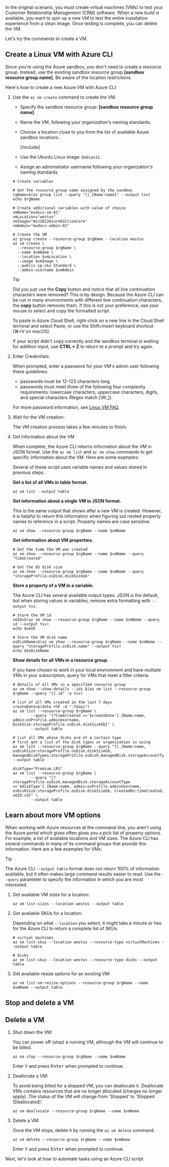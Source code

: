 <!-- markdownlint-disable MD041 -->

In the original scenario, you must create virtual machines (VMs) to test your Customer Relationship Management (CRM) software. When a new build is available, you want to spin up a new VM to test the entire installation experience from a clean image. Once testing is complete, you can delete the VM.

Let's try the commands to create a VM.

## Create a Linux VM with Azure CLI

Since you're using the Azure sandbox, you don't need to create a resource group. Instead, use the
existing sandbox resource group **<rgn>[sandbox resource group name]</rgn>**. Be aware of the
location restrictions.

Here's how to create a new Azure VM with Azure CLI:

1. Use the `az vm create` command to create the VM.
   - Specify the sandbox resource group: **<rgn>[sandbox resource group name]</rgn>**.
   - Name the VM, following your organization's naming standards.
   - Choose a location close to you from the list of available Azure sandbox locations.

     [!include[](../../../includes/azure-sandbox-regions-note.md)]

   - Use the Ubuntu Linux image: `Debian11`.
   - Assign an administrator username following your organization's naming standards

   ```azurecli
   # Create variables

   # Get the resource group name assigned by the sandbox
   rgName=$(az group list --query "[].{Name:name}" --output tsv)
   echo $rgName

   # Create additional variables with value of choice
   vmName="msdocs-vm-01"
   vmLocation="westus"
   vmImage="Win2022AzureEditionCore"
   vmAdmin="msdocs-admin-01"
  
   # Create the VM
   az group create --resource-group $rgName --location westus
   az vm create \
     --resource-group $rgName \
     --name $vmName \
     --location $vmLocation \
     --image $vmImage \
     --public-ip-sku Standard \
     --admin-username $vmAdmin
   ```

   > [!TIP]
   > Did you just use the **Copy** button and notice that all line continuation characters were removed? This is by design. Because the Azure CLI can be run in many environments with different line continuation characters, the **copy** button removes them. If this is not your preference, use your mouse to select and copy the formatted script.
   >
   > To paste in Azure Cloud Shell, right-click on a new line in the Cloud Shell terminal and select Paste, or use the Shift+Insert keyboard shortcut (⌘+V on macOS).

   If your script didn't copy correctly and the sandbox terminal is waiting for addition input, use **CTRL + Z** to return to a prompt and try again.

1. Enter Credentials:

   When prompted, enter a password for your VM's admin user following these guidelines:
   - passwords must be 12-123 characters long
   - passwords must meet three of the following four complexity requirements: lowercase
   characters, uppercase characters, digits, and special characters (Regex match [\W_]). 

   For more password information, see [Linux VM FAQ](/azure/virtual-machines/linux/faq#what-are-the-username-requirements-when-creating-a-vm-).

1. Wait for the VM creation:

   The VM creation process takes a few minutes to finish.

1. Get information about the VM

   When complete, the Azure CLI returns information about the VM in JSON format. Use the `az vm list` and `az vm show` commands to get specific information about the VM. Here are some examples:

   Several of these script uses variable names and values stored in previous steps.

   **Get a list of all VMs in table format.**

   ```azurecli
   az vm list --output table
   ```

   **Get information about a single VM in JSON format.**

   This is the same output that shows after a new VM is created. However, it is helpful to return this information when figuring out nested property names to reference in a script. Property names are case sensitive.

   ```azurecli
   az vm show --resource-group $rgName --name $vmName   
   ```

   **Get information about VM properties.**

   ```azurecli
   # Get the time the VM was created
   az vm show --resource-group $rgName --name $vmName --query "timeCreated"

   # Get the OS disk size
   az vm show --resource-group $rgName --name $vmName --query "storageProfile.osDisk.diskSizeGb"
   ```

   **Store a property of a VM in a variable.**

   The Azure CLI has several available output types. JSON is the default, but when storing values in variables, remove extra formatting with `--output tsv`.

   ```azurecli
   # Store the VM id
   vmID=$(az vm show --resource-group $rgName --name $vmName --query id --output tsv)
   echo $vmID

   # Store the VM disk name
   osDiskName=$(az vm show --resource-group $rgName --name $vmName --query "storageProfile.osDisk.name" --output tsv)
   echo $osDiskName
   ```

   **Show details for all VMs in a resource group.**

   If you have chosen to work in your local environment and have multiple VMs in your subscription, query for VMs that meet a filter criteria.

   ```azurecli
   # details of all VMs in a specified resource group
   az vm show --show-details --ids $(az vm list --resource-group $rgName --query "[].id" -o tsv)

   # list of all VMs created in the last 7 days
   createDate=$(date +%F -d "-7days")
   az vm list --resource-group $rgName \
           --query "[?timeCreated >='$createDate'].{Name:name, admin:osProfile.adminUsername, DiskSize:storageProfile.osDisk.diskSizeGb}" \
           --output table

   # list all VMs whose disks are of a certain type
   # first get a list of the disk types or organization is using
   az vm list --resource-group $rgName --query "[].{Name:name, osDiskSize:storageProfile.osDisk.diskSizeGb, managedDiskTypes:storageProfile.osDisk.managedDisk.storageAccountType}" --output table

   diskType="Premium_LRS"
   az vm list --resource-group $rgName \
           --query "[?storageProfile.osDisk.managedDisk.storageAccountType =='$diskType'].{Name:name, admin:osProfile.adminUsername, osDiskSize:storageProfile.osDisk.diskSizeGb, CreatedOn:timeCreated, vmID:id}" \
           --output table
   ```

## Learn about more VM options

When working with Azure resources at the command-line, you aren't using the Azure portal which gives often gives you a pick list of property options. For example, a list of available locations and VM sizes. The Azure CLI has several commands in many of its command groups that provide this information. Here are a few examples for VMs:

> [!TIP]
> The Azure CLI `--output table` format does not return 100% of information available, but it often makes large command results easier to read. Use the `--query` parameter to specify the information in which you are most interested.

1. Get available VM sizes for a location:

   ```azureCLI
   az vm list-sizes --location westus --output table
   ```

1. Get available SKUs for a location:

   Depending on what `--location` you select, it might take a minute or two for the Azure CLI to return a complete list of SKUs.

   ```azureCLI
   # virtual machines
   az vm list-skus --location westus --resource-type virtualMachines --output table

   # disks
   az vm list-skus --location westus --resource-type disks --output table
   ```

1. Get available resize options for an existing VM:

   ```azureCLI
   az vm list-vm-resize-options --resource-group $rgName --name $vmName --output table
   ```

## Stop and delete a VM

## Delete a VM

1. Shut down the VM:

   You can power off (stop) a running VM, although the VM will continue to be billed.

   ```azureCLI
   az vm stop --resource-group $rgName --name $vmName
   ```

   Enter <kbd>Y</kbd> and press <kbd>Enter</kbd> when prompted to continue.

1. Deallocate a VM:

   To avoid being billed for a stopped VM, you can deallocate it. Deallocate VMs contains resources that are no longer allocated (charges no longer apply). The status of the VM will change from 'Stopped' to 'Stopped (Deallocated)'.

   ```azureCLI
   az vm deallocate --resource-group $rgName --name $vmName
   ```

1. Delete a VM:

   Once the VM stops, delete it by running the `az vm delete` command.

   ```azureCLI
   az vm delete --resource-group $rgName --name $vmName
   ```

   Enter <kbd>Y</kbd> and press <kbd>Enter</kbd> when prompted to continue.

Next, let's look at how to automate tasks using an Azure CLI script.
